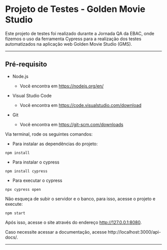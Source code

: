 # Projeto de Testes - Golden Movie Studio

Este projeto de testes foi realizado durante a Jornada QA da EBAC, onde fizemos o uso da ferramenta Cypress para a realização dos testes automatizados na aplicação web Golden Movie Studio (GMS).

---

##  Pré-requisito 
- Node.js 
    - Você encontra em https://nodejs.org/en/

- Visual Studio Code
    - Você encontra em https://code.visualstudio.com/download

- Git
    - Você encontra em https://git-scm.com/downloads

Via terminal, rode os seguintes comandos:

- Para instalar as dependências do projeto:

``npm install``

- Para instalar o cypress

``npm install cypress``

- Para executar o cypress

``npx cypress open``

Não esqueça de subir o servidor e o banco, para isso, acesse o projeto e execute:

``npm start``

Após isso, acesse o site através do endereço http://127.0.0.1:8080.

Caso necessite acessar a documentação, acesse http://localhost:3000/api-docs/.

---

